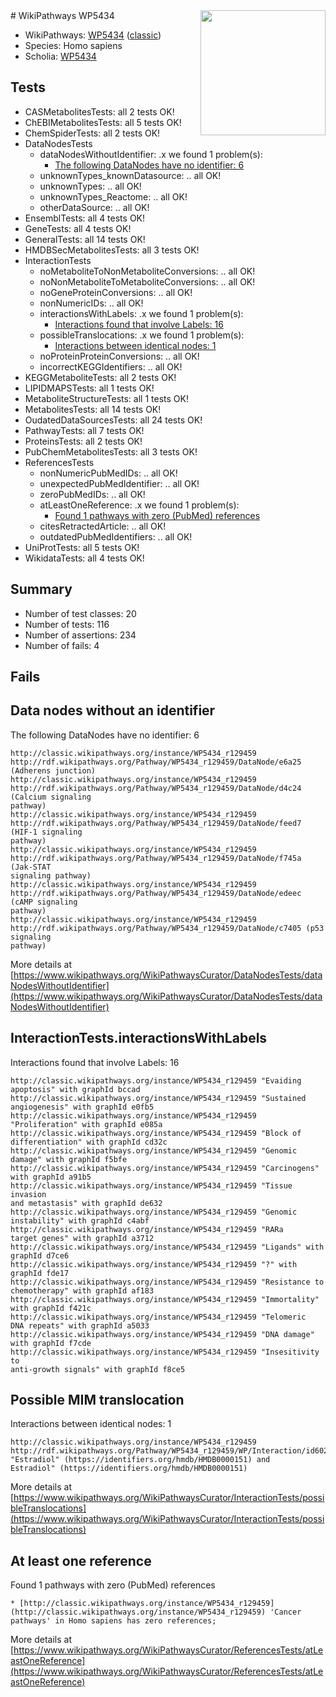 <img style="float: right; width: 200px" src="https://upload.wikimedia.org/wikipedia/commons/thumb/8/83/Wplogo_with_text_500.png/640px-Wplogo_with_text_500.png" />
# WikiPathways WP5434

* WikiPathways: [WP5434](https://wikipathways.org/pathways/WP5434) ([classic](https://classic.wikipathways.org/instance/WP5434))
* Species: Homo sapiens
* Scholia: [WP5434](https://scholia.toolforge.org/wikipathways/WP5434)
## Tests
* CASMetabolitesTests: all 2 tests OK!
* ChEBIMetabolitesTests: all 5 tests OK!
* ChemSpiderTests: all 2 tests OK!
* DataNodesTests
    * dataNodesWithoutIdentifier: .x we found 1 problem(s):
        * [The following DataNodes have no identifier: 6](#d2d32fa5)
    * unknownTypes_knownDatasource: .. all OK!
    * unknownTypes: .. all OK!
    * unknownTypes_Reactome: .. all OK!
    * otherDataSource: .. all OK!
* EnsemblTests: all 4 tests OK!
* GeneTests: all 4 tests OK!
* GeneralTests: all 14 tests OK!
* HMDBSecMetabolitesTests: all 3 tests OK!
* InteractionTests
    * noMetaboliteToNonMetaboliteConversions: .. all OK!
    * noNonMetaboliteToMetaboliteConversions: .. all OK!
    * noGeneProteinConversions: .. all OK!
    * nonNumericIDs: .. all OK!
    * interactionsWithLabels: .x we found 1 problem(s):
        * [Interactions found that involve Labels: 16](#fe97a8be)
    * possibleTranslocations: .x we found 1 problem(s):
        * [Interactions between identical nodes: 1](#1c118206)
    * noProteinProteinConversions: .. all OK!
    * incorrectKEGGIdentifiers: .. all OK!
* KEGGMetaboliteTests: all 2 tests OK!
* LIPIDMAPSTests: all 1 tests OK!
* MetaboliteStructureTests: all 1 tests OK!
* MetabolitesTests: all 14 tests OK!
* OudatedDataSourcesTests: all 24 tests OK!
* PathwayTests: all 7 tests OK!
* ProteinsTests: all 2 tests OK!
* PubChemMetabolitesTests: all 3 tests OK!
* ReferencesTests
    * nonNumericPubMedIDs: .. all OK!
    * unexpectedPubMedIdentifier: .. all OK!
    * zeroPubMedIDs: .. all OK!
    * atLeastOneReference: .x we found 1 problem(s):
        * [Found 1 pathways with zero (PubMed) references](#d0a459f0)
    * citesRetractedArticle: .. all OK!
    * outdatedPubMedIdentifiers: .. all OK!
* UniProtTests: all 5 tests OK!
* WikidataTests: all 4 tests OK!


## Summary

* Number of test classes: 20
* Number of tests: 116
* Number of assertions: 234
* Number of fails: 4

## Fails

<a name="d2d32fa5" />

## Data nodes without an identifier

The following DataNodes have no identifier: 6
```
http://classic.wikipathways.org/instance/WP5434_r129459 http://rdf.wikipathways.org/Pathway/WP5434_r129459/DataNode/e6a25 (Adherens junction)
http://classic.wikipathways.org/instance/WP5434_r129459 http://rdf.wikipathways.org/Pathway/WP5434_r129459/DataNode/d4c24 (Calcium signaling
pathway)
http://classic.wikipathways.org/instance/WP5434_r129459 http://rdf.wikipathways.org/Pathway/WP5434_r129459/DataNode/feed7 (HIF-1 signaling
pathway)
http://classic.wikipathways.org/instance/WP5434_r129459 http://rdf.wikipathways.org/Pathway/WP5434_r129459/DataNode/f745a (Jak-STAT 
signaling pathway)
http://classic.wikipathways.org/instance/WP5434_r129459 http://rdf.wikipathways.org/Pathway/WP5434_r129459/DataNode/edeec (cAMP signaling
pathway)
http://classic.wikipathways.org/instance/WP5434_r129459 http://rdf.wikipathways.org/Pathway/WP5434_r129459/DataNode/c7405 (p53 signaling
pathway)
```

More details at [https://www.wikipathways.org/WikiPathwaysCurator/DataNodesTests/dataNodesWithoutIdentifier](https://www.wikipathways.org/WikiPathwaysCurator/DataNodesTests/dataNodesWithoutIdentifier)

<a name="fe97a8be" />

## InteractionTests.interactionsWithLabels

Interactions found that involve Labels: 16
```
http://classic.wikipathways.org/instance/WP5434_r129459 "Evaiding 
apoptosis" with graphId bccad
http://classic.wikipathways.org/instance/WP5434_r129459 "Sustained
angiogenesis" with graphId e0fb5
http://classic.wikipathways.org/instance/WP5434_r129459 "Proliferation" with graphId e085a
http://classic.wikipathways.org/instance/WP5434_r129459 "Block of
differentiation" with graphId cd32c
http://classic.wikipathways.org/instance/WP5434_r129459 "Genomic damage" with graphId f5bfe
http://classic.wikipathways.org/instance/WP5434_r129459 "Carcinogens" with graphId a91b5
http://classic.wikipathways.org/instance/WP5434_r129459 "Tissue invasion 
and metastasis" with graphId de632
http://classic.wikipathways.org/instance/WP5434_r129459 "Genomic instability" with graphId c4abf
http://classic.wikipathways.org/instance/WP5434_r129459 "RARa
target genes" with graphId a3712
http://classic.wikipathways.org/instance/WP5434_r129459 "Ligands" with graphId d7ce6
http://classic.wikipathways.org/instance/WP5434_r129459 "?" with graphId fde17
http://classic.wikipathways.org/instance/WP5434_r129459 "Resistance to
chemotherapy" with graphId af183
http://classic.wikipathways.org/instance/WP5434_r129459 "Immortality" with graphId f421c
http://classic.wikipathways.org/instance/WP5434_r129459 "Telomeric 
DNA repeats" with graphId a5033
http://classic.wikipathways.org/instance/WP5434_r129459 "DNA damage" with graphId f7cde
http://classic.wikipathways.org/instance/WP5434_r129459 "Insesitivity to
anti-growth signals" with graphId f8ce5
```

<a name="1c118206" />

## Possible MIM translocation

Interactions between identical nodes: 1
```
http://classic.wikipathways.org/instance/WP5434_r129459 http://rdf.wikipathways.org/Pathway/WP5434_r129459/WP/Interaction/id602ce955 "Estradiol" (https://identifiers.org/hmdb/HMDB0000151) and 
Estradiol" (https://identifiers.org/hmdb/HMDB0000151)
```

More details at [https://www.wikipathways.org/WikiPathwaysCurator/InteractionTests/possibleTranslocations](https://www.wikipathways.org/WikiPathwaysCurator/InteractionTests/possibleTranslocations)

<a name="d0a459f0" />

## At least one reference

Found 1 pathways with zero (PubMed) references
```
* [http://classic.wikipathways.org/instance/WP5434_r129459](http://classic.wikipathways.org/instance/WP5434_r129459) 'Cancer pathways' in Homo sapiens has zero references; 
```

More details at [https://www.wikipathways.org/WikiPathwaysCurator/ReferencesTests/atLeastOneReference](https://www.wikipathways.org/WikiPathwaysCurator/ReferencesTests/atLeastOneReference)

